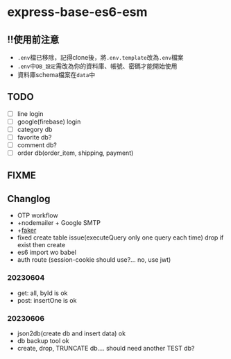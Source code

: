 # express-base-es6-esm

## !!使用前注意

- `.env`檔已移除，記得clone後，將`.env.template`改為`.env`檔案
- `.env`中`DB_設定`需改為你的資料庫、帳號、密碼才能開始使用
- 資料庫schema檔案在`data`中

## TODO

- [ ] line login
- [ ] google(firebase) login
- [ ] category db
- [ ] favorite db?
- [ ] comment db?
- [ ] order db(order_item, shipping, payment)

## FIXME

## Changlog

- OTP workflow
- +nodemailer + Google SMTP
- +[faker](https://github.com/faker-js/faker)
- fixed create table issue(executeQuery only one query each time) drop if exist then create
- es6 import wo babel 
- auth route (session-cookie should use?... no, use jwt)

### 20230604

- get: all, byId is ok
- post: insertOne is ok

### 20230606

- json2db(create db and insert data) ok
- db backup tool ok
- create, drop, TRUNCATE db.... should need another TEST db?
